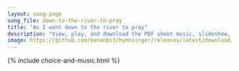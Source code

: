 ```yaml
---
layout: song-page
song_file: down-to-the-river-to-pray
title: "As I went down to the river to pray"
description: "View, play, and download the PDF sheet music, slideshow, and audio. Lyrics: As I went down to the river to pray, studyin' about that good old way, and who shall wear the starry crown, good Lord, show me the way.  Oh, sisters, ... english theist 4part chords"
image: https://github.com/kenanbit/hymnsinger/releases/latest/download/down-to-the-river-to-pray-trad.png
---
```


{% include choice-and-music.html %}